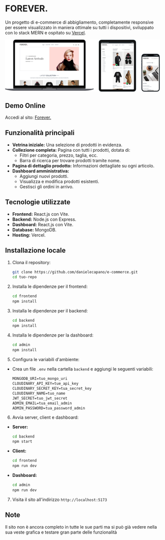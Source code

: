 # FOREVER.

Un progetto di e-commerce di abbigliamento, completamente responsive per essere visualizzato in maniera ottimale su tutti i dispositivi, sviluppato con lo stack MERN e ospitato su [Vercel](https://vercel.com).

![Logo del progetto](image-mockup.png)


## Demo Online
Accedi al sito: [Forever.](https://my-store-frontend-orpin.vercel.app/)

## Funzionalità principali
- **Vetrina iniziale:** Una selezione di prodotti in evidenza.
- **Collezione completa:** Pagina con tutti i prodotti, dotata di:
  - Filtri per categoria, prezzo, taglia, ecc.
  - Barra di ricerca per trovare prodotti tramite nome.
- **Pagina di dettaglio prodotto:** Informazioni dettagliate su ogni articolo.
- **Dashboard amministrativa:** 
  - Aggiungi nuovi prodotti.
  - Visualizza e modifica prodotti esistenti.
  - Gestisci gli ordini in arrivo.

## Tecnologie utilizzate
- **Frontend:** React.js con Vite.
- **Backend:** Node.js con Express.
- **Dashboard:** React.js con Vite.
- **Database:** MongoDB.
- **Hosting:** Vercel.

## Installazione locale
1. Clona il repository:
   ```bash
   git clone https://github.com/danielecapano/e-commerce.git
   cd tuo-repo
   ```
2. Installa le dipendenze per il frontend:
   ```bash
   cd frontend
   npm install
   
3. Installa le dipendenze per il backend:
   ```bash
   cd backend
   npm install
4. Installa le dipendenze per la dashboard:
   ```bash
   cd admin
   npm install

5. Configura le variabili d'ambiente:
- Crea un file `.env` nella cartella `backend` e aggiungi le seguenti variabili:
   ```env
  MONGODB_URI=tuo_mongo_uri
  CLOUDINARY_API_KEY=tue_api_key
  CLOUDINARY_SECRET_KEY=tua_secret_key
  CLOUDINARY_NAME=tuo_name
  JWT_SECRET=tuo_jwt_secret
  ADMIN_EMAIL=tua_email_admin
  ADMIN_PASSWORD=tua_password_admin

6. Avvia server, client e dashboard:
- **Server:**
     
   ```bash
   cd backend
   npm start
   ```

 - **Client:**
   ```bash
   cd frontend
   npm run dev
   ```

 - **Dashboard:**
   ```bash
   cd admin
   npm run dev
   ```
7. Visita il sito all'indirizzo `http://localhost:5173`

## Note
Il sito non è ancora completo in tutte le sue parti ma si può già vedere nella sua veste grafica e testare gran parte delle funzionalità
   
